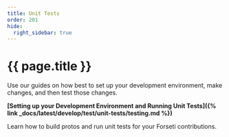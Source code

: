 ```yaml
---
title: Unit Tests
order: 201
hide:
  right_sidebar: true
---
```


# {{ page.title }}

Use our guides on how best to set up your development environment, make changes,
and then test those changes.

**[Setting up your Development Environment and Running Unit Tests]({% link _docs/latest/develop/test/unit-tests/testing.md %})**

Learn how to build protos and run unit tests for your Forseti contributions.
